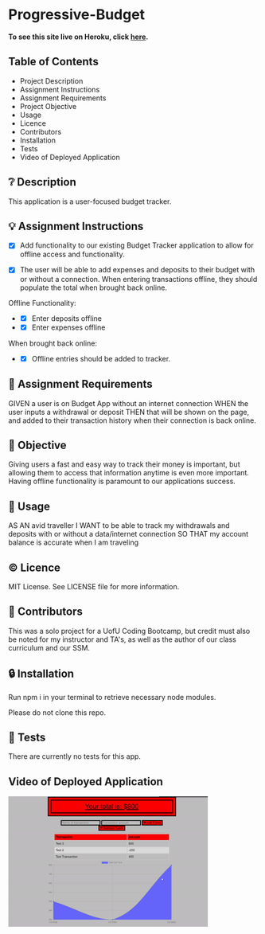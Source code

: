 # Progressive-Budget

**To see this site live on Heroku, click [here]().**

## **Table of Contents**

* Project Description
* Assignment Instructions
* Assignment Requirements
* Project Objective
* Usage
* Licence
* Contributors
* Installation
* Tests
* Video of Deployed Application

## ❔ **Description**

This application is a user-focused budget tracker.

## 💡 **Assignment Instructions**

- [x] Add functionality to our existing Budget Tracker application to allow for offline access and functionality.

- [x] The user will be able to add expenses and deposits to their budget with or without a connection. When entering transactions offline, they should populate the total when brought back online.

Offline Functionality:

  * - [x] Enter deposits offline

  * - [x] Enter expenses offline

When brought back online:

  * - [x] Offline entries should be added to tracker.

## 📌 **Assignment Requirements**

GIVEN a user is on Budget App without an internet connection
WHEN the user inputs a withdrawal or deposit
THEN that will be shown on the page, and added to their transaction history when their connection is back online. 

## 🔲 **Objective**

Giving users a fast and easy way to track their money is important, but allowing them to access that information anytime is even more important. 
Having offline functionality is paramount to our applications success.

## 🔑 **Usage**

AS AN avid traveller
I WANT to be able to track my withdrawals and deposits with or without a data/internet connection
SO THAT my account balance is accurate when I am traveling

## © **Licence**

MIT License. See LICENSE file for more information.

## 💬 **Contributors**

This was a solo project for a UofU Coding Bootcamp, but credit must also be noted for my instructor and TA's, as well as the author of our class curriculum and our SSM. 

## 🔒 **Installation**

Run npm i in your terminal to retrieve necessary node modules. 

Please do not clone this repo. 

## 📂 **Tests**

There are currently no tests for this app. 

## **Video of Deployed Application**

![Deployed Application](images/working_app.gif)
